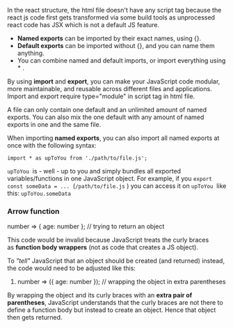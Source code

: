 In the react structure, the html file doesn't have any script tag because the react js code first gets transformed via some build tools as unprocessed react code has JSX which is not a default JS feature.

- **Named exports** can be imported by their exact names, using {}.
-  **Default exports** can be imported without {}, and you can name them anything.
- You can combine named and default imports, or import everything using * .

By using **import** and **export**, you can make your JavaScript code modular, more maintainable, and reusable across different files and applications. Import and export require type="module" in script tag in html file.

A file can only contain one default and an unlimited amount of named exports. You can also mix the one default with any amount of named exports in one and the same file.

When importing **named exports**, you can also import all named exports at once with the following syntax:

`import * as upToYou from './path/to/file.js';`

`upToYou`  is - well - up to you and simply bundles all exported variables/functions in one JavaScript object. For example, if you `export const someData = ...`  (`/path/to/file.js` ) you can access it on `upToYou`  like this: `upToYou.someData`
### Arrow function

 number => { age: number }; // trying to return an object

This code would be invalid because JavaScript treats the curly braces as **function body wrappers** (not as code that creates a JS object).

To _"tell"_ JavaScript that an object should be created (and returned) instead, the code would need to be adjusted like this:

1. number => ({ age: number }); // wrapping the object in extra parentheses

By wrapping the object and its curly braces with an **extra pair of parentheses**, JavaScript understands that the curly braces are not there to define a function body but instead to create an object. Hence that object then gets returned.